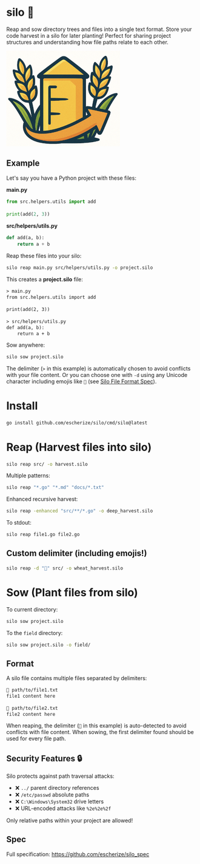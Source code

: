 # silo 🌾

Reap and sow directory trees and files into a single text format. Store your code harvest in a silo for later planting! Perfect for sharing project structures and understanding how file paths relate to each other.

<img src="assets/silo.png" alt="silo" width="300">

## Example

Let's say you have a Python project with these files:

**main.py**
```python
from src.helpers.utils import add

print(add(2, 3))
```

**src/helpers/utils.py**
```python
def add(a, b):
    return a + b
```

Reap these files into your silo:
```bash
silo reap main.py src/helpers/utils.py -o project.silo
```

This creates a **project.silo** file:
```
> main.py
from src.helpers.utils import add

print(add(2, 3))

> src/helpers/utils.py
def add(a, b):
    return a + b
```

Sow anywhere:
```bash
silo sow project.silo
```

The delimiter (`>` in this example) is automatically chosen to avoid conflicts with your file content. Or you can choose one with `-d` using any Unicode character including emojis like `🌾` (see [Silo File Format Spec](https://github.com/escherize/silo_spec)).

# Install

```bash
go install github.com/escherize/silo/cmd/silo@latest
```

# Reap (Harvest files into silo)

```bash
silo reap src/ -o harvest.silo
```

Multiple patterns:
```bash
silo reap "*.go" "*.md" "docs/*.txt"
```

Enhanced recursive harvest:
```bash
silo reap -enhanced "src/**/*.go" -o deep_harvest.silo
```

To stdout:
``` bash
silo reap file1.go file2.go
```

## Custom delimiter (including emojis!)

```bash
silo reap -d "🌾" src/ -o wheat_harvest.silo
```

# Sow (Plant files from silo)

To current directory:
```bash
silo sow project.silo
```

To the `field` directory:
```bash
silo sow project.silo -o field/
```

## Format

A silo file contains multiple files separated by delimiters:
```
🌾 path/to/file1.txt
file1 content here

🌾 path/to/file2.txt
file2 content here
```

When reaping, the delimiter (`🌾` in this example) is auto-detected to avoid conflicts with file content. When sowing, the first delimiter found should be used for every file path.

## Security Features 🔒

Silo protects against path traversal attacks:
- ❌ `../` parent directory references 
- ❌ `/etc/passwd` absolute paths
- ❌ `C:\Windows\System32` drive letters
- ❌ URL-encoded attacks like `%2e%2e%2f`

Only relative paths within your project are allowed!

## Spec

Full specification: https://github.com/escherize/silo_spec
